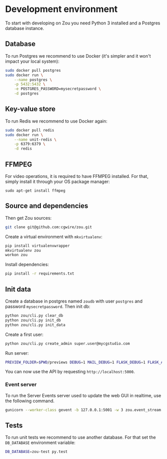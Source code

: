 # Development environment

To start with developing on Zou you need Python 3 installed and a
Postgres database instance. 

## Database

To run Postgres we recommend to use Docker (it's simpler and it won't impact
your local system):

```bash
sudo docker pull postgres
sudo docker run \
    --name postgres \
    -p 5432:5432 \
    -e POSTGRES_PASSWORD=mysecretpassword \
    -d postgres
```

## Key-value store

To run Redis we recommend to use Docker again:

```bash
sudo docker pull redis
sudo docker run \
    --name unit-redis \
    -p 6379:6379 \
    -d redis
```

## FFMPEG

For video operations, it is required to have FFMPEG installed. For that, simply install it through your OS package manager: 

```
sudo apt-get install ffmpeg
```


## Source and dependencies

Then get Zou sources:

```bash
git clone git@github.com:cgwire/zou.git
```

Create a virtual environment with `mkvirtualenv`:

```bash
pip install virtualenvwrapper
mkvirtualenv zou
workon zou
```

Install dependencies:

```bash
pip install -r requirements.txt 
```

## Init data

Create a database in postgres named `zoudb` with user `postgres` and password
`mysecretpassword`. Then init db:

```bash
python zou/cli.py clear_db
python zou/cli.py init_db
python zou/cli.py init_data
```

Create a first user:

```bash
python zou/cli.py create_admin super.user@mycgstudio.com
```

Run server:

```bash
PREVIEW_FOLDER=$PWD/previews DEBUG=1 MAIL_DEBUG=1 FLASK_DEBUG=1 FLASK_APP=zou.app python zou/debug.py
```

You can now use the API by requesting `http://localhost:5000`.


### Event server

To run the Server Events server used to update the web GUI in realtime, use the
following command.

```bash
gunicorn --worker-class gevent -b 127.0.0.1:5001 -w 3 zou.event_stream:app
```

## Tests

To run unit tests we recommend to use another database. For that set the
`DB_DATABASE` environment variable:

```bash
DB_DATABASE=zou-test py.test
```
